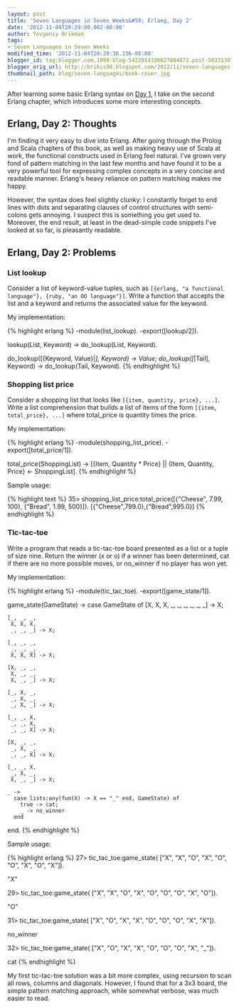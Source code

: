 ```yaml
---
layout: post
title: 'Seven Languages in Seven Weeks&#58; Erlang, Day 2'
date: '2012-11-04T20:29:00.002-08:00'
author: Yevgeniy Brikman
tags:
- Seven Languages in Seven Weeks
modified_time: '2012-11-04T20:29:36.156-08:00'
blogger_id: tag:blogger.com,1999:blog-5422014336627804072.post-5833130757249896035
blogger_orig_url: http://brikis98.blogspot.com/2012/11/seven-languages-in-seven-weeks-erlang_4.html
thumbnail_path: blog/seven-languages/book-cover.jpg
---
```


After learning some basic Erlang syntax on [Day 
1](https://it.badykov.com/writing/2012/11/04/seven-languages-in-seven-weeks-erlang/), 
I take on the second Erlang chapter, which introduces some more interesting 
concepts. 

## Erlang, Day 2: Thoughts 

I'm finding it very easy to dive into Erlang. After going through the Prolog 
and Scala chapters of this book, as well as making heavy use of Scala at work, 
the functional constructs used in Erlang feel natural. I've grown very fond of 
pattern matching in the last few months and have found it to be a very 
powerful tool for expressing complex concepts in a very concise and readable 
manner. Erlang's heavy reliance on pattern matching makes me happy. 

However, the syntax does feel slightly clunky: I constantly forget to end 
lines with dots and separating clauses of control structures with semi-colons 
gets annoying. I suspect this is something you get used to. Moreover, the end 
result, at least in the dead-simple code snippets I've looked at so far, is 
pleasantly readable. 

## Erlang, Day 2: Problems 

### List lookup 

Consider a list of keyword-value tuples, such as 
`[{erlang, "a functional language"}, {ruby, "an OO language"}]`. Write a 
function that accepts the list and a keyword and returns the associated value 
for the keyword. 

My implementation: 

{% highlight erlang %}
-module(list_lookup).
-export([lookup/2]).
 
lookup(List, Keyword) -> do_lookup(List, Keyword).
 
do_lookup([{Keyword, Value}|_], Keyword) -> Value;
do_lookup([_|Tail], Keyword) -> do_lookup(Tail, Keyword).
{% endhighlight %}

### Shopping list price 

Consider a shopping list that looks like 
`[{item, quantity, price}, ...]`. Write a list comprehension that builds a 
list of items of the form `[{item, total_price}, ...]` where total_price is 
quantity times the price. 

My implementation: 

{% highlight erlang %}
-module(shopping_list_price).
-export([total_price/1]).

total_price(ShoppingList) -> [{Item, Quantity * Price} || {Item, Quantity, Price} <- ShoppingList].
{% endhighlight %}

Sample usage: 

{% highlight text %}
35> shopping_list_price:total_price([{"Cheese", 7.99, 100}, {"Bread", 1.99, 500}]).
[{"Cheese",799.0},{"Bread",995.0}]
{% endhighlight %}

### Tic-tac-toe 
 
Write a program that reads a tic-tac-toe board presented as a list or a 
tuple of size nine. Return the winner (x or o) if a winner has been 
determined, cat if there are no more possible moves, or no_winner if no player 
has won yet. 

My implementation: 

{% highlight erlang %}
-module(tic_tac_toe).
-export([game_state/1]).
 
game_state(GameState) -> 
  case GameState of 
    [X, X, X, 
     _, _, _, 
     _, _, _] -> X;
   
    [_, _, _, 
     X, X, X, 
     _, _, _] -> X;
   
    [_, _, _, 
     _, _, _, 
     X, X, X] -> X;
   
    [X, _, _, 
     X, _, _, 
     X, _, _] -> X;
   
    [_, X, _, 
     _, X, _, 
     _, X, _] -> X;
   
    [_, _, X, 
     _, _, X, 
     _, _, X] -> X;
   
    [X, _, _, 
     _, X, _, 
     _, _, X] -> X;
   
    [_, _, X, 
     _, X, _, 
     X, _, _] -> X;
   
    _ -> 
      case lists:any(fun(X) -> X == "_" end, GameState) of
        true -> cat;
        _ -> no_winner
      end
  end.
{% endhighlight %}

Sample usage: 

{% highlight erlang %}
27> tic_tac_toe:game_state(
["X", "X", "O", 
 "X", "O", "O", 
 "X", "O", "X"]).
 
"X"
 
29> tic_tac_toe:game_state(
["X", "X", "O", 
 "X", "O", "O", 
 "O", "X", "O"]).
 
"O"
 
 
31> tic_tac_toe:game_state(
["X", "O", "X", 
 "X", "O", "O", 
 "O", "X", "X"]).
 
no_winner
 
32> tic_tac_toe:game_state(
["X", "O", "X", 
 "X", "O", "O", 
 "O", "X", "_"]).
 
cat
{% endhighlight %}

My first tic-tac-toe solution was a bit more complex, using recursion to scan 
all rows, columns and diagonals. However, I found that for a 3x3 board, the 
simple pattern matching approach, while somewhat verbose, was much easier to 
read. 
